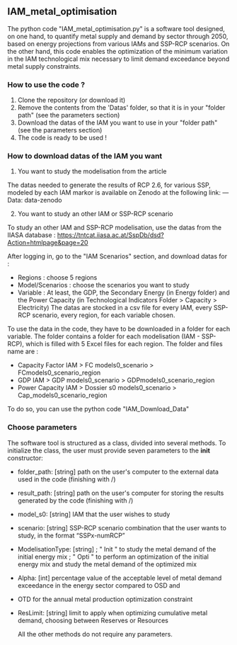 ## IAM_metal_optimisation 

The python code "IAM_metal_optimisation.py" is a software tool designed, on one hand, to quantify metal supply and demand by sector through 2050, based on energy projections from various IAMs and SSP-RCP scenarios. On the other hand, this code enables the optimization of the minimum variation in the IAM technological mix necessary to limit demand exceedance beyond metal supply constraints.

### How to use the code ? 

1. Clone the repository (or download it)
2. Remove the contents from the 'Datas' folder, so that it is in your "folder path" (see the parameters section)
3. Download the datas of the IAM you want to use in your "folder path" (see the parameters section)
4. The code is ready to be used !

### How to download datas of the IAM you want

1. You want to study the modelisation from the article
   
The datas needed to generate the results of RCP 2.6, for various SSP, modeled by each IAM markor is available on Zenodo at the following link: 
        — Data: data-zenodo

2. You want to study an other IAM or SSP-RCP scenario

To study an other IAM and SSP-RCP modelisation, use the datas from the IIASA database : https://tntcat.iiasa.ac.at/SspDb/dsd?Action=htmlpage&page=20

After logging in, go to the "IAM Scenarios" section, and download datas for : 
- Regions : choose 5 regions
- Model/Scenarios : choose the scenarios you want to study
- Variable : At least, the GDP, the Secondary Energy (in Energy folder) and the Power Capacity (in Technological                 Indicators Folder > Capacity > Electricity)
The datas are stocked in a csv file for every IAM, every SSP-RCP scenario, every region, for each variable chosen.

To use the data in the code, they have to be downloaded in a folder for each variable. The folder contains a folder for each modelisation (IAM - SSP-RCP), which is filled with 5 Excel files for each region. 
The folder and files name are :
- Capacity Factor IAM > FC models0_scenario > FCmodels0_scenario_region
- GDP IAM > GDP models0_scenario > GDPmodels0_scenario_region
- Power Capacity IAM > Dossier s0 models0_scenario > Cap_models0_scenario_region

To do so, you can use the python code "IAM_Download_Data"

### Choose parameters 

The software tool is structured as a class, divided into several methods. To initialize the class, the user must provide seven parameters to the __init__ constructor:
- folder_path: [string] path on the user's computer to the external data used in the code (finishing with /)
- result_path: [string] path on the user's computer for storing the results generated by the code (finishing with /)
- model_s0: [string] IAM that the user wishes to study
- scenario: [string] SSP-RCP scenario combination that the user wants to study, in the format “SSPx-numRCP”
- ModelisationType: [string] ; " Init " to study the metal demand of the initial energy mix ; " Opti " to perform an optimization of the initial energy mix and study the metal demand of the optimized mix
- Alpha: [int] percentage value of the acceptable level of metal demand exceedance in the energy sector compared to OSD and
- OTD for the annual metal production optimization constraint
- ResLimit: [string] limit to apply when optimizing cumulative metal demand, choosing between Reserves or Resources

  All the other methods do not require any parameters. 
